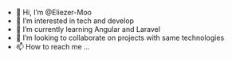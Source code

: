 - 👋 Hi, I’m @Eliezer-Moo
- 👀 I’m interested in tech and develop
- 🌱 I’m currently learning Angular and Laravel
- 💞️ I’m looking to collaborate on projects with same technologies
- 📫 How to reach me ...

<!---
Eliezer-Moo/Eliezer-Moo is a ✨ special ✨ repository because its `README.md` (this file) appears on your GitHub profile.
You can click the Preview link to take a look at your changes.
--->
